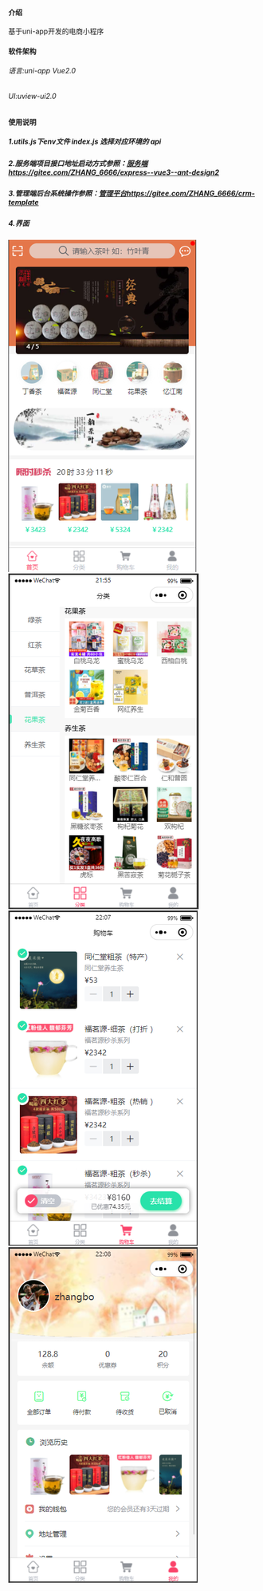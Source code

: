 

#### 介绍
基于uni-app开发的电商小程序

#### 软件架构
###### 语言:uni-app Vue2.0
###### UI:uview-ui2.0


#### 使用说明

##### 1.utils.js下env文件 index.js 选择对应环境的 api
##### 2.服务端项目接口地址启动方式参照：[服务端https://gitee.com/ZHANG_6666/express--vue3--ant-design2](https://gitee.com/ZHANG_6666/express--vue3--ant-design2)

##### 3.管理端后台系统操作参照：[管理平台https://gitee.com/ZHANG_6666/crm-template](https://gitee.com/ZHANG_6666/crm-template)  


##### 4.界面
![输入图片说明](public/image/wx_1.png)
![输入图片说明](public/image/wx_2.png)
![输入图片说明](public/image/wx_3.png)
![输入图片说明](public/image/wx_4.png)


